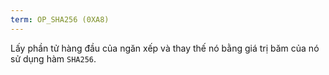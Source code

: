 ```yaml
---
term: OP_SHA256 (0XA8)
---
```


Lấy phần tử hàng đầu của ngăn xếp và thay thế nó bằng giá trị băm của nó sử dụng hàm `SHA256`.